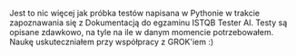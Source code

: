 Jest to nic więcej jak próbka testów napisana w Pythonie w trakcie zapoznawania się z Dokumentacją do egzaminu ISTQB Tester AI.
Testy są opisane zdawkowo, na tyle na ile w danym momencie potrzebowałem.
Naukę uskuteczniałem przy współpracy z GROK'iem :)
